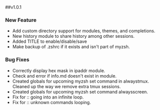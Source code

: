 ##v1.0.1
### New Feature 
* Add custom directory support for modules, themes, and completions. 
* New history module to share history among other sessions.
* Added TITLE to enable/disable/save
* Make backup of .zshrc if it exists and isn't part of myzsh.

### Bug Fixes
* Correctly display hex mask in ipaddr module. 
* Check and error if info.md doesn't exist in module.
* Created globals for upcoming myzsh set command in alwaystmux. Cleaned up the way we remove extra tmux sessions.
* Created globals for upcoming myzsh set command alwaysscreen.
* Fix for :: going into an infinite loop.
* Fix for :: unknown commands looping.

<!---
Kind of used this line
`git log 1.0.0.. --pretty=format:'[%h](http://github.com/brimstone/myzsh/commit/%H) - %s' --reverse`
-->

